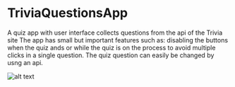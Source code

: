 # TriviaQuestionsApp
A quiz app with user interface collects questions from the api of the Trivia site
The app has small but important features such as: disabling the buttons when the quiz ands or while the quiz is on the process to avoid multiple clicks in a single question.
The quiz question can easily be changed by usng an api.

![alt text](C:\Users\yusuf\OneDrive\Desktop)

